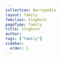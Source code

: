 ```yaml
---
collection: Harrypedia
layout: family
families: Slughorn
pageType: family
title: Slughorn
author:
tags: ["family"]
sidebar:
  order: 1
---
```

